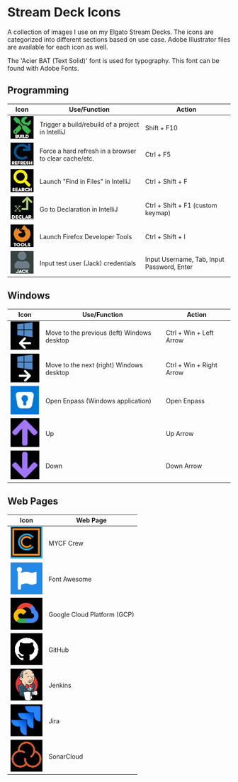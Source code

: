 # Stream Deck Icons
A collection of images I use on my Elgato Stream Decks. The icons are categorized into different sections based on use case. Adobe Illustrator files are available for each icon as well.

The 'Acier BAT (Text Solid)' font is used for typography. This font can be found with Adobe Fonts.

## Programming
| Icon | Use/Function | Action |
| ---- | ------------ | ------ |
| ![build.png](/programming/build.png) | Trigger a build/rebuild of a project in IntelliJ | Shift + F10 |
| ![refresh.png](/programming/refresh.png) | Force a hard refresh in a browser to clear cache/etc. | Ctrl + F5 |
| ![search.png](/programming/search.png) | Launch "Find in Files" in IntelliJ | Ctrl + Shift + F |
| ![declaration.png](/programming/declaration.png) | Go to Declaration in IntelliJ | Ctrl + Shift + F1 (custom keymap) |
| ![firefox-tools.png](/programming/firefox-tools.png) | Launch Firefox Developer Tools | Ctrl + Shift + I |
| ![jack.png](/programming/jack.png) | Input test user (Jack) credentials | Input Username, Tab, Input Password, Enter |

## Windows
| Icon | Use/Function | Action |
| ---- | ------------ | ------ |
| ![windows-left.png](/windows/windows-left.png) | Move to the previous (left) Windows desktop | Ctrl + Win + Left Arrow |
| ![windows-right.png](/windows/windows-right.png) | Move to the next (right) Windows desktop | Ctrl + Win + Right Arrow |
| ![enpass.png](/windows/enpass.png) | Open Enpass (Windows application) | Open Enpass |
| ![up.png](/windows/up.png) | Up | Up Arrow |
| ![down.png](/windows/down.png) | Down | Down Arrow |

## Web Pages
| Icon | Web Page |
| ---- | -------- |
| ![crew.png](/webpages/crew.png) | MYCF Crew |
| ![font-awesome.png](/webpages/font-awesome.png) | Font Awesome |
| ![gcp.png](/webpages/gcp.png) | Google Cloud Platform (GCP) |
| ![github.png](/webpages/github.png) | GitHub |
| ![jenkins.png](/webpages/jenkins.png) | Jenkins |
| ![jira.png](/webpages/jira.png) | Jira |
| ![sonarcloud.png](/webpages/sonarcloud.png) | SonarCloud |
